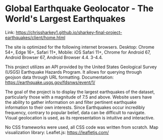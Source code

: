 # Global Earthquake Geolocator - The World's Largest Earthquakes

Link: https://chrissharkey1.github.io/sharkey-final-project-earthquakes/client/home.html

The site is optimized for the following internet browsers.
Desktop: Chrome 54+, Edge 16+, Safari 11+,
Mobile: iOS Safari 11+, Chrome for Android 67, Android Browser 67, Android Browser 4.4. 3-4.4.

This project utilizes an API provided by the United States Geological Survey (USGS) Earthquake Hazards Program. It allows for querying through geojson data through URL formatting. Documentation: https://earthquake.usgs.gov/fdsnws/event/1/

The goal of the project is to display the largest earthquakes of the dataset, particularly those with a magnitude of 7.5 and above. Website users have the ability to gather information on and filter pertinent earthquake information to their own interests. Since Earthquakes occur incredibly frequency, contrary to popular belief, data can be difficult to navigate. Visual geolocation is used, as its representation is intuitive and interactive.

No CSS frameworks were used, all CSS code was written from scratch.
Map visualization library: Leaflet.js: https://leafletjs.com/
